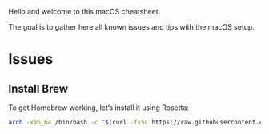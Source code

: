 Hello and welcome to this macOS cheatsheet.

The goal is to gather here all known issues and tips with the macOS setup.

# Issues

## Install Brew

To get Homebrew working, let’s install it using Rosetta:

```bash
arch -x86_64 /bin/bash -c "$(curl -fsSL https://raw.githubusercontent.com/Homebrew/install/master/install.sh)"
```
